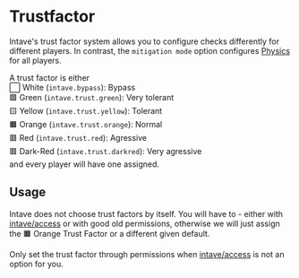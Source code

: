 # Trustfactor

Intave's trust factor system allows you to configure checks differently for different players. In contrast, the
`mitigation mode` option configures [Physics](guides/check-09-physics.md) for all players.

A trust factor is either<br>
:white_large_square: White (`intave.bypass`): Bypass<br>
🟩 Green (`intave.trust.green`): Very tolerant<br>
🟨 Yellow (`intave.trust.yellow`): Tolerant<br>
🟧 Orange (`intave.trust.orange`): Normal<br>
🟥 Red (`intave.trust.red`): Agressive<br>
🟥 Dark-Red (`intave.trust.darkred`): Very agressive<br>
and every player will have one assigned.

## Usage

Intave does not choose trust factors by itself. You will have to - either with
[intave/access](https://github.com/intave/access) or with good old permissions, otherwise we will just assign the 🟧
Orange Trust Factor or a different given default.

Only set the trust factor through permissions when [intave/access](https://github.com/intave/access) is not an option
for you.
